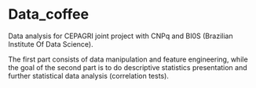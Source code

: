 # Data_coffee
Data analysis for CEPAGRI joint project with CNPq and BI0S (Brazilian Institute Of Data Science).

The first part consists of data manipulation and feature engineering, while the goal of the second part is to do descriptive statistics presentation and further statistical data analysis (correlation tests).
